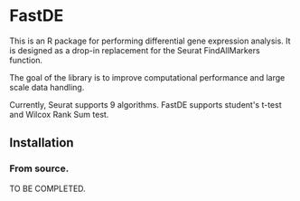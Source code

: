 # FastDE

This is an R package for performing differential gene expression analysis.   It is designed as a drop-in replacement for the Seurat FindAllMarkers function.

The goal of the library is to improve computational performance and large scale data handling.

Currently, Seurat supports 9 algorithms.   FastDE supports student's t-test and Wilcox Rank Sum test.


## Installation

### From source.
TO BE COMPLETED.

